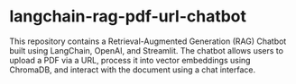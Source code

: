 # langchain-rag-pdf-url-chatbot
This repository contains a Retrieval-Augmented Generation (RAG) Chatbot built using LangChain, OpenAI, and Streamlit. The chatbot allows users to upload a PDF via a URL, process it into vector embeddings using ChromaDB, and interact with the document using a chat interface.
